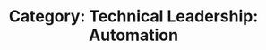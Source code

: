 ---
layout: category
title: 'Category: Technical Leadership: Automation'
tag: technical_leadership,automation
---